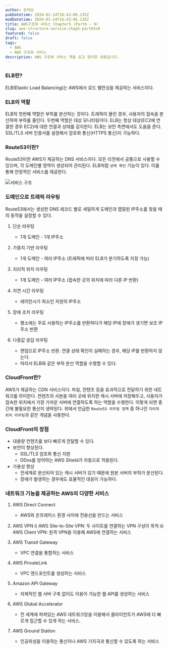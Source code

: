 ```yaml
---
author: 유대상
pubDatetime: 2024-01-24T16:43:06.135Z
modDatetime: 2024-01-24T16:43:06.135Z
title: AWS구조와 서비스 Chapter5 (Part6 ~ 9)
slug: aws-structure-service-chap5-part6to9
featured: false
draft: false
tags:
  - AWS
  - AWS 구조와 서비스
description: AWS 구조와 서비스 책을 읽고 정리한 내용입니다.
---
```


### ELB란?

ELB(Elastic Load Balancing)는 AWS에서 로드 밸런싱을 제공하는 서비스이다.

### ELB의 역할

ELB의 첫번째 역할은 부하를 분산하는 것이다. 트래픽이 몰린 경우, 사용자의 접속을 분산하여 부하를 줄인다. 두번째 역할은 대상 모니터링이다. ELB는 항상 대상(EC2에 연결한 경우 EC2)에 대한 연결과 상태를 감지한다. ELB는 보안 측면에서도 도움을 준다. SSL/TLS 서버 인증서를 설정해서 암호화 통신(HTTPS 통신)이 가능하다.

### Route53이란?

Route53이란 AWS가 제공하는 DNS 서비스이다. 모든 리전에서 공통으로 사용할 수 있으며, 각 도메인별 영역이 생성되어 관리된다. ELB처럼 `상태 확인` 기능이 있다. 이를 통해 안정적인 서비스를 제공한다.

![서비스 구조](https://user-images.githubusercontent.com/46208349/158207198-3cfdeeff-b1e9-46fb-a41e-acf58fbf6752.png)

### 도메인으로 트래픽 라우팅

Route53에서는 생성한 DNS 레코드 별로 세밀하게 도메인과 맵핑된 IP주소를 찾을 때의 동작을 설정할 수 있다.

1. 단순 라우팅

   - 1개 도메인 - 1개 IP주소

2. 가중치 기반 라우팅

   - 1개 도메인 - 여러 IP주소 (트래픽에 따라 ELB가 분기하도록 지정 가능)

3. 지리적 위치 라우팅

   - 1개 도메인 - 여러 IP주소 (접속한 곳의 위치에 따라 다른 IP 반환)

4. 지연 시간 라우팅
   - 레이턴시가 최소인 자원의 IP주소
5. 장애 조치 라우팅
   - 평소에는 주로 사용하는 IP주소를 반환하다가 해당 IP에 장애가 생기면 보조 IP 주소 반환
6. 다중값 응답 라우팅
   - 랜덤으로 IP주소 반환. 연결 상태 확인이 실패하는 경우, 해당 IP를 반환하지 않는다.
   - 따라서 ELB와 같은 부하 분산 역할을 수행할 수 있다.

### CloudFront란?

AWS가 제공하는 CDN 서비스이다. 파일, 컨텐츠 등을 효과적으로 전달하기 위한 네트워크를 의미한다. 컨텐츠의 사본을 여러 곳에 위치한 캐시 서버에 저장해두고, 사용자가 접속한 위치에서 가장 가까운 서버에 연결하도록 하는 역할을 수행한다. 이렇게 되면 중간에 불필요한 통신이 생략된다. 위에서 언급한 `Route53 라우팅 정책` 중 하나인 `지리적 위치 라우팅`과 같은 개념을 사용한다.

### CloudFront의 장점

- 대용량 컨텐츠를 보다 빠르게 전달할 수 있다.
- 보안이 향상된다.
  - SSL/TLS 암호화 통신 지원
  - DDos를 방어하는 AWS Shield가 자동으로 적용된다.
- 가용성 향상
  - 전세계로 분산되어 있는 캐시 서버가 있기 때문에 원본 서버의 부하가 분산된다.
  - 장애가 발생하는 경우에도 효율적인 대응이 가능하다.

### 네트워크 기능을 제공하는 AWS의 다양한 서비스

1. AWS Direct Connect

   - AWS와 온프레미스 환경 사이에 전용선을 만드는 서비스

2. AWS VPN
   i) AWS Site-to-Site VPN: 두 사이트를 연결하는 VPN 구성이 목적
   ii) AWS Client VPN: 원격 VPN을 이용해 AWS에 연결하는 서비스

3. AWS Transit Gateway

   - VPC 연결을 통합하는 서비스

4. AWS PrivateLink
   - VPC 엔드포인트를 생성하는 서비스
5. Amazon API Gateway
   - 자체적인 웹 서버 구축 없이도 이용이 가능한 웹 API를 생성하는 서비스
6. AWS Global Accelerator
   - 전 세계에 퍼져있는 AWS 네트워크망을 이용해서 클라이언트가 AWS에 더 빠르게 접근할 수 있게 하는 서비스.
7. AWS Ground Station
   - 인공위성을 이용하는 통신이나 AWS 기지국과 통신할 수 있도록 하는 서비스
